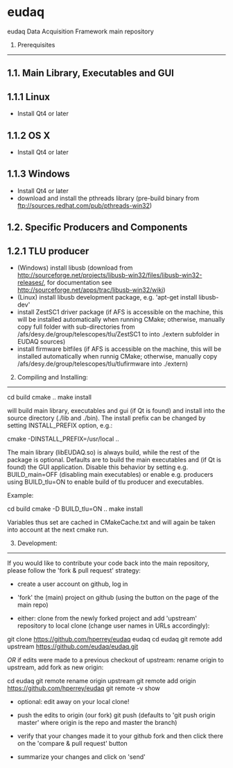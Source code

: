 eudaq
=====

eudaq Data Acquisition Framework main repository

1. Prerequisites
----------------

1.1. Main Library, Executables and GUI
--------------------------------------

1.1.1 Linux
------------------
- Install Qt4 or later

1.1.2 OS X
------------------
- Install Qt4 or later


1.1.3 Windows
------------------
- Install Qt4 or later
- download and install the pthreads library (pre-build binary from ftp://sources.redhat.com/pub/pthreads-win32)

1.2. Specific Producers and Components
--------------------------------------

1.2.1 TLU producer
------------------
- (Windows) install libusb (download from http://sourceforge.net/projects/libusb-win32/files/libusb-win32-releases/, for documentation see http://sourceforge.net/apps/trac/libusb-win32/wiki)
- (Linux) install libusb development package, e.g. 'apt-get install libusb-dev'
- install ZestSC1 driver package (if AFS is accessible on the machine, this will be installed automatically when running CMake; otherwise, manually copy full folder with sub-directories from /afs/desy.de/group/telescopes/tlu/ZestSC1 to into ./extern subfolder in EUDAQ sources)
- install firmware bitfiles (if AFS is accessible on the machine, this will be installed automatically when runnig CMake; otherwise, manually copy /afs/desy.de/group/telescopes/tlu/tlufirmware into ./extern)


2. Compiling and Installing:
------------------------
cd build
cmake ..
make install

will build main library, executables and gui (if Qt is found) and install into the source directory (./lib and ./bin). The install prefix can be changed by setting INSTALL_PREFIX option, e.g.:

cmake -DINSTALL_PREFIX=/usr/local ..


The main library (libEUDAQ.so) is always build, while the rest of the
package is optional. Defaults are to build the main executables and
(if Qt is found) the GUI application. Disable this behavior by setting
e.g. BUILD_main=OFF (disabling main executables) or enable
e.g. producers using BUILD_tlu=ON to enable build of tlu producer and
executables.

Example:

cd build
cmake -D BUILD_tlu=ON ..
make install

Variables thus set are cached in CMakeCache.txt and will again be taken into account at the next cmake run.


3. Development:
-----------

If you would like to contribute your code back into the main repository, please follow the 'fork & pull request' strategy:

* create a user account on github, log in
* 'fork' the (main) project on github (using the button on the page of the main repo)

* either: clone from the newly forked project and add 'upstream' repository to local clone (change user names in URLs accordingly):

git clone https://github.com/hperrey/eudaq eudaq
cd eudaq
git remote add upstream https://github.com/eudaq/eudaq.git

_OR_ if edits were made to a previous checkout of upstream: rename origin to upstream, add fork as new origin:

cd eudaq
git remote rename origin upstream
git remote add origin https://github.com/hperrey/eudaq
git remote -v show

* optional: edit away on your local clone!

* push the edits to origin (our fork)
git push
(defaults to 'git push origin master' where origin is the repo and master the branch)

* verify that your changes made it to your github fork and then click there on the 'compare & pull request' button

* summarize your changes and click on 'send' 
